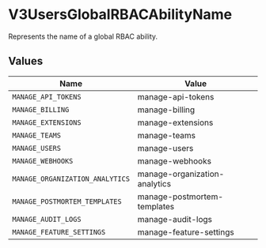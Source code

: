 # V3UsersGlobalRBACAbilityName

Represents the name of a global RBAC ability.


## Values

| Name                            | Value                           |
| ------------------------------- | ------------------------------- |
| `MANAGE_API_TOKENS`             | manage-api-tokens               |
| `MANAGE_BILLING`                | manage-billing                  |
| `MANAGE_EXTENSIONS`             | manage-extensions               |
| `MANAGE_TEAMS`                  | manage-teams                    |
| `MANAGE_USERS`                  | manage-users                    |
| `MANAGE_WEBHOOKS`               | manage-webhooks                 |
| `MANAGE_ORGANIZATION_ANALYTICS` | manage-organization-analytics   |
| `MANAGE_POSTMORTEM_TEMPLATES`   | manage-postmortem-templates     |
| `MANAGE_AUDIT_LOGS`             | manage-audit-logs               |
| `MANAGE_FEATURE_SETTINGS`       | manage-feature-settings         |
